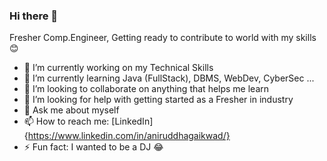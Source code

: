 ### Hi there 👋


Fresher Comp.Engineer, Getting ready to contribute to world with my skills 😊 

- 🔭 I’m currently working on my Technical Skills
- 🌱 I’m currently learning Java (FullStack), DBMS, WebDev, CyberSec ... 
- 👯 I’m looking to collaborate on anything that helps me learn 
- 🤔 I’m looking for help with getting started as a Fresher in industry
- 💬 Ask me about myself
- 📫 How to reach me: [LinkedIn]{https://www.linkedin.com/in/aniruddhagaikwad/}
- ⚡ Fun fact: I wanted to be a DJ 😂

